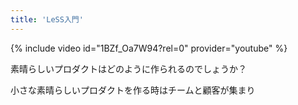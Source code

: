 ```yaml
---
title: 'LeSS入門'
---
```


{% include video id="1BZf_Oa7W94?rel=0" provider="youtube" %}

素晴らしいプロダクトはどのように作られるのでしょうか？

小さな素晴らしいプロダクトを作る時はチームと顧客が集まり

